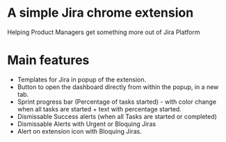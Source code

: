 # A simple Jira chrome extension

 Helping Product Managers get something more out of Jira Platform
 
 
 # Main features 
 
 - Templates for Jira in popup of the extension.
 - Button to open the dashboard directly from within the popup, in a new tab. 
 - Sprint progress bar (Percentage of tasks started) - with color change when all tasks are started + text with percentage started. 
 - Dismissable Success alerts (when all Tasks are started or completed) 
 - Dismissable Alerts with Urgent or Bloquing Jiras
 - Alert on extension icon with Bloquing Jiras. 
 

